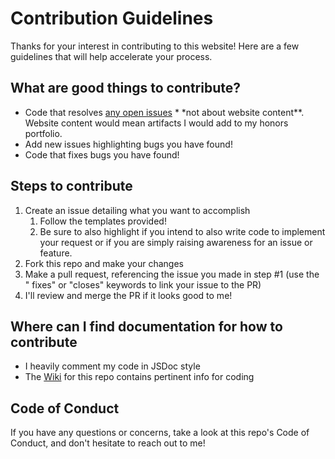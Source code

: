 # Contribution Guidelines

Thanks for your interest in contributing to this website! Here are a few
guidelines that will help accelerate your process.

## What are good things to contribute?

- Code that
  resolves [any open issues](https://github.com/kjy5/honors-portfolio/issues) \*
  \*not about website content\*\*. Website content would mean artifacts I would add
  to my honors portfolio.
- Add new issues highlighting bugs you have found!
- Code that fixes bugs you have found!

## Steps to contribute

1. Create an issue detailing what you want to accomplish
   1. Follow the templates provided!
   2. Be sure to also highlight if you intend to also write code to implement
      your request or if you are simply raising awareness for an issue or
      feature.
2. Fork this repo and make your changes
3. Make a pull request, referencing the issue you made in step #1 (use the "
   fixes" or "closes" keywords to link your issue to the PR)
4. I'll review and merge the PR if it looks good to me!

## Where can I find documentation for how to contribute

- I heavily comment my code in JSDoc style
- The [Wiki](https://github.com/kjy5/honors-portfolio/wiki) for this repo
  contains pertinent info for coding

## Code of Conduct

If you have any questions or concerns, take a look at this repo's Code of
Conduct, and don't hesitate to reach out to me!
